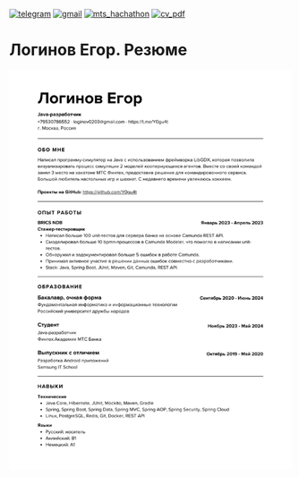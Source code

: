 [![telegram](https://img.shields.io/badge/telegram-%2326A5E4?style=for-the-badge&logo=telegram&logoColor=white)](https://t.me/Y0gu4t)
[![gmail](https://img.shields.io/badge/gmail-%23EA4335?style=for-the-badge&logo=gmail&logoColor=white)](mailto:loginov0203@gmail.com)
[![mts_hachathon](https://img.shields.io/badge/mts_hackathon-900D09?style=for-the-badge&logoSize=20)](https://github.com/Y0gu4t/cv/blob/main/res/mts_hackathon_sertificate.pdf)
[![cv_pdf](https://img.shields.io/badge/%D1%80%D0%B5%D0%B7%D1%8E%D0%BC%D0%B5_PDF-363636?style=for-the-badge&logoSize=20)](https://github.com/Y0gu4t/cv/blob/main/res/cv_loginov.pdf)



# Логинов Егор. Резюме

![](https://github.com/Y0gu4t/cv/blob/main/res/cv_loginov.png)